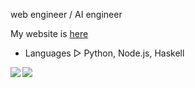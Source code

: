 web engineer / AI engineer<br />

My website is [here](https://izuku.tech)

- Languages ▷ Python, Node.js, Haskell

<a href="https://github.com/anuraghazra/github-readme-stats">
  <img align="left" src="https://github-readme-stats.vercel.app/api?username=izukune&show_icons=true&theme=tokyonight&show_icons=true" />
</a>
<a href="https://github.com/anuraghazra/github-readme-stats">
  <img align="left" src="https://github-readme-stats.vercel.app/api/top-langs/?username=izukune&theme=tokyonight&show_icons=true" />
</a>

